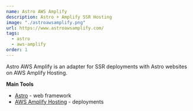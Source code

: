 ```yaml
---
name: Astro AWS Amplify
description: Astro + Amplify SSR Hosting
image: "./astroawsamplify.png"
url: https://www.astroawsamplify.com/
tags:
  - astro
  - aws-amplify
order: 1
---
```


Astro AWS Amplify is an adapter for SSR deployments with Astro websites on AWS Amplify Hosting.

**Main Tools**

- [Astro](https://astro.build) - web framework
- [AWS Amplify Hosting](https://aws.amazon.com/amplify/hosting/) - deployments